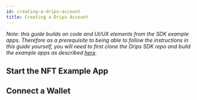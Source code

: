 ```yaml
---
id: creating-a-drips-account
title: Creating a Drips Account
---
```


*Note: this guide builds on code and UI/UX elements from the SDK example apps. Therefore as a prerequisite to being able to follow the instructions in this guide yourself, you will need to first clone the Drips SDK repo and build the example apps as described [here][in].*

## Start the NFT Example App



## Connect a Wallet





[in]: installing.html


